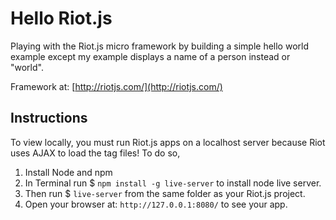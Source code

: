# Hello Riot.js

Playing with the Riot.js micro framework by building a simple hello world example except my example displays a name of a person instead or "world".

Framework at: [http://riotjs.com/](http://riotjs.com/)

## Instructions

To view locally, you must run Riot.js apps on a localhost server because Riot uses AJAX to load the tag files! To do so,

1. Install Node and npm
2. In Terminal run $ `npm install -g live-server` to install node live server.
3. Then run $ `live-server` from the same folder as your Riot.js project.
4. Open your browser at: `http://127.0.0.1:8080/` to see your app.
